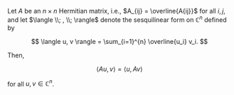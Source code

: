 Let $A$ be an $n\times n$ Hermitian matrix, i.e., $A_{ij} = \overline{A{ij}}$ for all $i, j$, and let $\langle \\; , \\; \rangle$ denote the sesquilinear form on $\mathbb{C}^n$ defined by

$$
\langle u, v \rangle = \sum_{i=1}^{n} \overline{u_i} v_i.
$$

Then, 

$$
\langle A u, v \rangle = \langle u, A v \rangle
$$

for all $u, v \in \mathbb{C}^n$.
